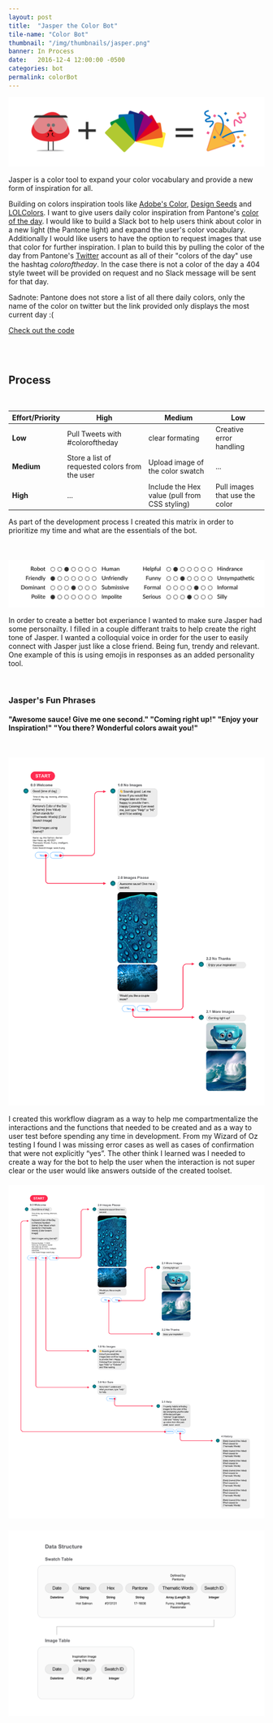 ```yaml
---
layout: post
title:  "Jasper the Color Bot"
tile-name: "Color Bot"
thumbnail: "/img/thumbnails/jasper.png"
banner: In Process
date:   2016-12-4 12:00:00 -0500
categories: bot
permalink: colorBot
---
```


<div class="image-container"><img src="../img/colorBot/intro.svg" alt="Logo Equation" class="image-center"/></div>

Jasper is a color tool to expand your color vocabulary and provide a new form of inspiration for all.

Building on colors inspiration tools like [Adobe's Color](http://color.adobe.com), [Design Seeds](https://www.design-seeds.com/blog/) and [LOLColors](http://www.lolcolors.com). I want to give users daily color inspiration from Pantone's [color of the day](https://www.pantone.com/colorstrology). I would like to build a Slack bot to help users think about color in a new light (the Pantone light) and expand the user's color vocabulary. Additionally I would like users to have the option to request images that use that color for further inspiration. I plan to build this by pulling the color of the day from Pantone's [Twitter](https://twitter.com/PANTONE) account as all of their "colors of the day" use the hashtag *coloroftheday*. In the case there is not a color of the day a 404 style tweet will be provided on request and no Slack message will be sent for that day.

Sadnote: Pantone does not store a list of all there daily colors, only the name of the color on twitter but the link provided only displays the most current day :(

<div>
<a href="http://nyc.dzgn.io">
    <div class="colorBotButton contentButton"> Check out the code
    </div>
</a>
</div>

<br><br>

## Process

<br>

| Effort/Priority | High   | Medium    | Low |
| --------------- | ------ | -------   | --- |
| **Low**         | Pull Tweets with #coloroftheday | clear formating | Creative error handling |
| **Medium**      | Store a list of requested colors from the user   |   Upload image of the color swatch | ... |
| **High**        | ...  | Include the Hex value (pull from CSS styling) | Pull images that use the color |

As part of the development process I created this matrix in order to prioritize my time and what are the essentials of the bot.

<div class="image-container" style="margin-top:50px;"><img src="../img/colorBot/personality.svg" alt="Personality"/></div>

In order to create a better bot experiance I wanted to make sure Jasper had some personailty. I filled in a couple differant traits to help create the right tone of Jasper. I wanted a colloquial voice in order for the user to easily connect with Jasper just like a close friend. Being fun, trendy and relevant. One example of this is using emojis in responses as an added personality tool. 

<br>

### Jasper's Fun Phrases
#### "Awesome sauce! Give me one second." "Coming right up!" "Enjoy your Inspiration!" "You there? Wonderful colors await you!"

<div class="image-container" style="margin-top:50px;"><img src="../img/colorBot/workflowDiagram.png" alt="Workflow Diagram"/></div>

I created this workflow diagram as a way to help me compartmentalize the interactions and the functions that needed to be created and as a way to user test before spending any time in development. From my Wizard of Oz testing I found I was missing error cases as well as cases of confirmation that were not explicitly “yes”. The other think I learned was I needed to create a way for the bot to help the user when the interaction is not super clear or the user would like answers outside of the created toolset.  

<div class="image-container" style="margin-top:20px;"><img src="../img/colorBot/workflowDiagramUpdated.png" alt="Workflow Diagram Updated"/></div>

<div class="image-container" style="margin-top:20px;"><img src="../img/colorBot/dataStructure.png" alt="Data Structure"/></div>

